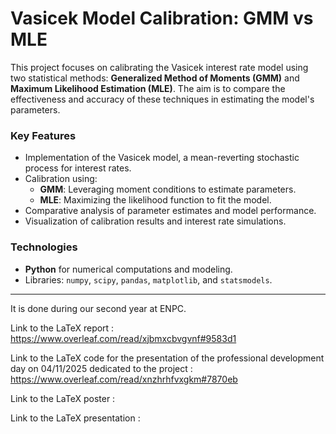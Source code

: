 # Vasicek Model Calibration: GMM vs MLE  

This project focuses on calibrating the Vasicek interest rate model using two statistical methods: **Generalized Method of Moments (GMM)** and **Maximum Likelihood Estimation (MLE)**. The aim is to compare the effectiveness and accuracy of these techniques in estimating the model's parameters.  

### Key Features  
- Implementation of the Vasicek model, a mean-reverting stochastic process for interest rates.  
- Calibration using:  
  - **GMM**: Leveraging moment conditions to estimate parameters.  
  - **MLE**: Maximizing the likelihood function to fit the model.  
- Comparative analysis of parameter estimates and model performance.  
- Visualization of calibration results and interest rate simulations.  

### Technologies  
- **Python** for numerical computations and modeling.  
- Libraries: `numpy`, `scipy`, `pandas`, `matplotlib`, and `statsmodels`.  

---

It is done during our second year at ENPC.

Link to the LaTeX report : https://www.overleaf.com/read/xjbmxcbvgvnf#9583d1

Link to the LaTeX code for the presentation of the professional development day on 04/11/2025 dedicated to the project : https://www.overleaf.com/read/xnzhrhfvxgkm#7870eb

Link to the LaTeX poster :

Link to the LaTeX presentation :
